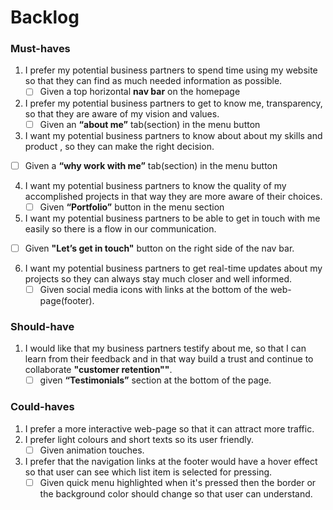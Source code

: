 # Backlog

### Must-haves

1. I prefer my potential business partners to spend time using my website so that they can find as much needed information as possible.
   - [ ] Given a top horizontal **nav bar** on the homepage
2. I prefer my potential business partners to get to know me, transparency, so that they are aware of my vision and values.
   - [ ] Given an **“about me”** tab(section) in the menu button
3. I want my potential business partners to know about about my skills and product , so they can make the right decision.

- [ ] Given a **“why work with me”** tab(section) in the menu button

4. I want my potential business partners to know the quality of my accomplished projects in that way they are more aware of their choices.
   - [ ] Given **“Portfolio”** button in the menu section
5. I want my potential business partners to be able to get in touch with me easily so there is a flow in our communication.

- [ ] Given **"Let’s get in touch"** button on the right side of the nav bar.

6. I want my potential business partners to get real-time updates about my projects so they can always stay much closer and well informed.
   - [ ] Given social media icons with links at the bottom of the web-page(footer).

### Should-have

1. I would like that my business partners testify about me, so that I can learn from their feedback and in that way build a trust and continue to collaborate **"customer retention""**.
   - [ ] given **“Testimonials”** section at the bottom of the page.

### Could-haves

1. I prefer a more interactive web-page so that it can attract more traffic.
2. I prefer light colours and short texts so its user friendly.
   - [ ] Given animation touches.
3. I prefer that the navigation links at the footer would have a hover effect so that user can see which list item is selected for pressing.
   - [ ] Given quick menu highlighted when it's pressed then the border or the background color should change so that user can understand.
